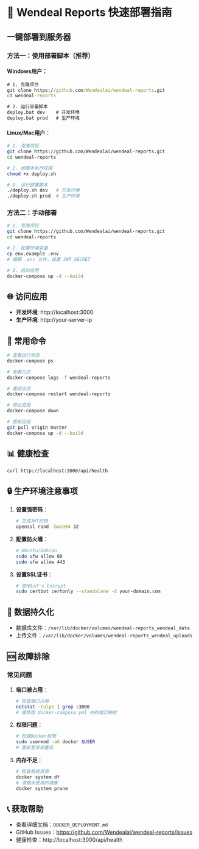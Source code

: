 # 🚀 Wendeal Reports 快速部署指南

## 一键部署到服务器

### 方法一：使用部署脚本（推荐）

#### Windows用户：
```cmd
# 1. 克隆项目
git clone https://github.com/Wendealai/wendeal-reports.git
cd wendeal-reports

# 2. 运行部署脚本
deploy.bat dev    # 开发环境
deploy.bat prod   # 生产环境
```

#### Linux/Mac用户：
```bash
# 1. 克隆项目
git clone https://github.com/Wendealai/wendeal-reports.git
cd wendeal-reports

# 2. 给脚本执行权限
chmod +x deploy.sh

# 3. 运行部署脚本
./deploy.sh dev   # 开发环境
./deploy.sh prod  # 生产环境
```

### 方法二：手动部署

```bash
# 1. 克隆项目
git clone https://github.com/Wendealai/wendeal-reports.git
cd wendeal-reports

# 2. 配置环境变量
cp env.example .env
# 编辑 .env 文件，设置 JWT_SECRET

# 3. 启动应用
docker-compose up -d --build
```

## 🌐 访问应用

- **开发环境**: http://localhost:3000
- **生产环境**: http://your-server-ip

## 🔧 常用命令

```bash
# 查看运行状态
docker-compose ps

# 查看日志
docker-compose logs -f wendeal-reports

# 重启应用
docker-compose restart wendeal-reports

# 停止应用
docker-compose down

# 更新应用
git pull origin master
docker-compose up -d --build
```

## 📊 健康检查

```bash
curl http://localhost:3000/api/health
```

## 🔒 生产环境注意事项

1. **设置强密码**：
   ```bash
   # 生成JWT密钥
   openssl rand -base64 32
   ```

2. **配置防火墙**：
   ```bash
   # Ubuntu/Debian
   sudo ufw allow 80
   sudo ufw allow 443
   ```

3. **设置SSL证书**：
   ```bash
   # 使用Let's Encrypt
   sudo certbot certonly --standalone -d your-domain.com
   ```

## 📁 数据持久化

- 数据库文件：`/var/lib/docker/volumes/wendeal-reports_wendeal_data`
- 上传文件：`/var/lib/docker/volumes/wendeal-reports_wendeal_uploads`

## 🆘 故障排除

### 常见问题

1. **端口被占用**：
   ```bash
   # 检查端口占用
   netstat -tulpn | grep :3000
   # 或修改 docker-compose.yml 中的端口映射
   ```

2. **权限问题**：
   ```bash
   # 检查Docker权限
   sudo usermod -aG docker $USER
   # 重新登录或重启
   ```

3. **内存不足**：
   ```bash
   # 检查系统资源
   docker system df
   # 清理未使用的镜像
   docker system prune
   ```

## 📞 获取帮助

- 查看详细文档：`DOCKER_DEPLOYMENT.md`
- GitHub Issues：https://github.com/Wendealai/wendeal-reports/issues
- 健康检查：http://localhost:3000/api/health 